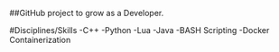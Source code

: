 ##GitHub project to grow as a Developer.

#Disciplines/Skills
-C++
-Python
-Lua
-Java
-BASH Scripting
-Docker Containerization
